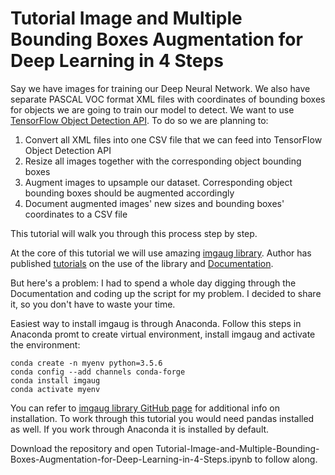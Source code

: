 # Tutorial Image and Multiple Bounding Boxes Augmentation for Deep Learning in 4 Steps

Say we have images for training our Deep Neural Network. We also have separate PASCAL VOC format XML files with coordinates of bounding boxes for objects we are going to train our model to detect. 
We want to use [TensorFlow Object Detection API](https://github.com/tensorflow/models/tree/master/research/object_detection).
To do so we are planning to:
1. Convert all XML files into one CSV file that we can feed into TensorFlow Object Detection API
2. Resize all images together with the corresponding object bounding boxes
3. Augment images to upsample our dataset. Corresponding object bounding boxes should be augmented accordingly
4. Document augmented images' new sizes and bounding boxes' coordinates to a CSV file

This tutorial will walk you through this process step by step.

At the core of this tutorial we will use amazing [imgaug library](https://github.com/aleju/imgaug). Author has published [tutorials](https://nbviewer.jupyter.org/github/aleju/imgaug-doc/tree/master/notebooks/) on the use of the library and [Documentation](https://imgaug.readthedocs.io/en/latest/index.html).

But here's a problem:
I had to spend a whole day digging through the Documentation and coding up the script for my problem.
I decided to share it, so you don't have to waste your time.

Easiest way to install imgaug is through Anaconda. Follow this steps in Anaconda promt to create virtual environment, install imgaug and activate the environment:
```
conda create -n myenv python=3.5.6
conda config --add channels conda-forge
conda install imgaug
conda activate myenv
```
You can refer to [imgaug library GitHub page](https://github.com/aleju/imgaug) for additional info on installation. To work through this tutorial you would need pandas installed as well. If you work through Anaconda it is installed by default.

Download the repository and open Tutorial-Image-and-Multiple-Bounding-Boxes-Augmentation-for-Deep-Learning-in-4-Steps.ipynb to follow along.

